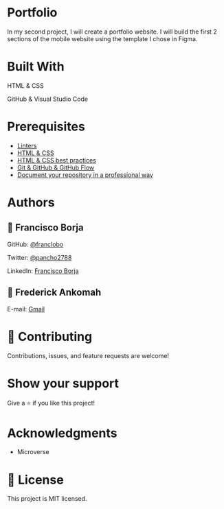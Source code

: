 # Portfolio

In my second project, I will create a portfolio website. I will build the first 2 sections of the mobile website using the template I chose in Figma. 

# Built With

HTML & CSS

GitHub & Visual Studio Code

# Prerequisites

- [Linters](https://github.com/microverseinc/curriculum-transversal-skills/blob/main/clean-code/linters.md)
- [HTML & CSS](https://github.com/microverseinc/linters-config/tree/master/html-css)
-  [HTML & CSS best practices](https://github.com/microverseinc/curriculum-html-css/blob/main/articles/html_css_best_practices.md)
- [Git & GitHub & GitHub Flow](https://github.com/microverseinc/curriculum-transversal-skills/blob/main/git-github/git_github_basics.md)
- [Document your repository in a professional way](https://github.com/microverseinc/curriculum-transversal-skills/blob/main/documentation/clean_repo.md)

# Authors

## 👤 Francisco Borja

GitHub: [@franclobo](https://github.com/franclobo)

Twitter: [@pancho2788](https://twitter.com/Pancho2788)

LinkedIn: [Francisco Borja](https://www.linkedin.com/in/francisco-borja-lobato/)

## 👤 Frederick Ankomah

E-mail: [Gmail](ankomahfrederickyahoo@gmail.com)


# 🤝 Contributing
Contributions, issues, and feature requests are welcome!

# Show your support
Give a ⭐️ if you like this project!

# Acknowledgments
- Microverse
# 📝 License
This project is MIT licensed.
